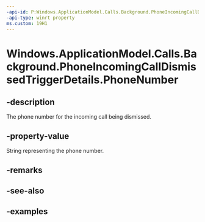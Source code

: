 ```yaml
---
-api-id: P:Windows.ApplicationModel.Calls.Background.PhoneIncomingCallDismissedTriggerDetails.PhoneNumber
-api-type: winrt property
ms.custom: 19H1
---
```


<!-- Property syntax.
public string PhoneNumber { get; }
-->

# Windows.ApplicationModel.Calls.Background.PhoneIncomingCallDismissedTriggerDetails.PhoneNumber

## -description
The phone number for the incoming call being dismissed.

## -property-value
String representing the phone number.

## -remarks

## -see-also

## -examples

